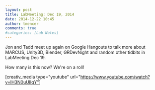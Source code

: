 ```yaml
---
layout: post
title: LabMeeting: Dec 19, 2014
date: 2014-12-22 10:45
author: tmencer
comments: true
#categories: [Lab Notes]
---
```

Jon and Tadd meet up again on Google Hangouts to talk more about MARCUS, Unity3D, Blender, GRDevNight and random other tidbits in LabMeeting Dec 19.

How many is this now? We're on a roll!

[creativ_media type="youtube" url="https://www.youtube.com/watch?v=lH3N0uUlIqY"]
